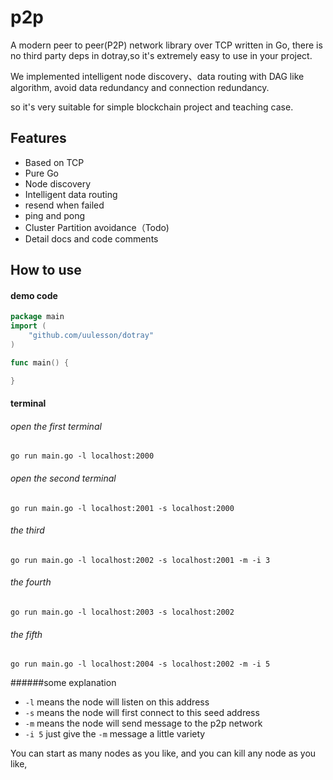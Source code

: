 # p2p
A modern peer to peer(P2P) network library over TCP written in Go, there is no third party deps in dotray,so it's extremely easy to use in your project.

We implemented  intelligent node discovery、data routing with DAG like algorithm, avoid data redundancy and connection redundancy.

so it's very suitable for simple blockchain project and teaching case.

## Features
- Based on TCP
- Pure Go
- Node discovery
- Intelligent data routing
- resend when failed
- ping and pong
- Cluster Partition avoidance（Todo)
- Detail docs and code comments

## How to use
#### demo code
```go
package main
import (
    "github.com/uulesson/dotray"
)

func main() {

}
```
#### terminal
###### open the first terminal
`go run main.go -l localhost:2000`

###### open the second terminal
`go run main.go -l localhost:2001 -s localhost:2000 ` 

###### the third
`go run main.go -l localhost:2002 -s localhost:2001 -m -i 3`

###### the fourth
`go run main.go -l localhost:2003 -s localhost:2002`

###### the fifth
`go run main.go -l localhost:2004 -s localhost:2002 -m -i 5`

######some explanation
- `-l` means the node will listen on this address
- `-s` means the node will first connect to this seed address
- `-m` means the node will send message to the p2p network
- `-i 5` just give the `-m` message a little variety

You can start as many nodes as you like, and you can kill any node as you like,